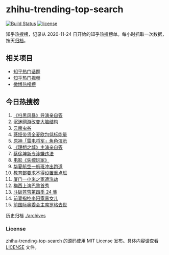 # zhihu-trending-top-search

[![Build Status](https://github.com/justjavac/zhihu-trending-top-search/workflows/ci/badge.svg?branch=main)](https://github.com/justjavac/zhihu-trending-top-search/actions)
[![license](https://img.shields.io/github/license/justjavac/zhihu-trending-top-search)](https://github.com/justjavac/zhihu-trending-top-search/blob/main/LICENSE)

知乎热搜榜，记录从 2020-11-24 日开始的知乎热搜榜单。每小时抓取一次数据，按天[归档](./archives)。

## 相关项目

- [知乎热门话题](https://github.com/justjavac/zhihu-trending-hot-questions)
- [知乎热门视频](https://github.com/justjavac/zhihu-trending-hot-video)
- [微博热搜榜](https://github.com/justjavac/weibo-trending-hot-search)

## 今日热搜榜

<!-- BEGIN -->
<!-- 最后更新时间 Wed Sep 01 2021 08:21:45 GMT+0800 (China Standard Time) -->

1. [《扫黑风暴》导演亲自答](https://www.zhihu.com/search?q=扫黑风暴)
1. [沉迷网游改变大脑结构](https://www.zhihu.com/search?q=网络游戏)
1. [云南虫谷](https://www.zhihu.com/search?q=云南虫谷)
1. [薇娅带货全麦欧包低标能量](https://www.zhihu.com/search?q=薇娅带货)
1. [原神「雷电将军」角色演示](https://www.zhihu.com/search?q=原神)
1. [《理想之城》主演亲自答](https://www.zhihu.com/search?q=理想之城)
1. [蔡徐坤新专涉嫌违法](https://www.zhihu.com/search?q=蔡徐坤)
1. [电影《失控玩家》](https://www.zhihu.com/search?q=失控玩家)
1. [华夏航空一航班冲出跑道](https://www.zhihu.com/search?q=华夏航空)
1. [教育部要求不得设置重点班](https://www.zhihu.com/search?q=重点班)
1. [厦门一小米之家遭洗劫](https://www.zhihu.com/search?q=小米之家被盗)
1. [梅西上演巴黎首秀](https://www.zhihu.com/search?q=梅西)
1. [斗破苍穹第四季 24 集](https://www.zhihu.com/search?q=斗破苍穹)
1. [前妻指控李阳家暴女儿](https://www.zhihu.com/search?q=李阳家暴)
1. [前国际奥委会主席罗格去世](https://www.zhihu.com/search?q=罗格)

<!-- END -->

历史归档 [./archives](./archives)

### License

[zhihu-trending-top-search](https://github.com/justjavac/zhihu-trending-top-search)
的源码使用 MIT License 发布。具体内容请查看 [LICENSE](./LICENSE) 文件。
